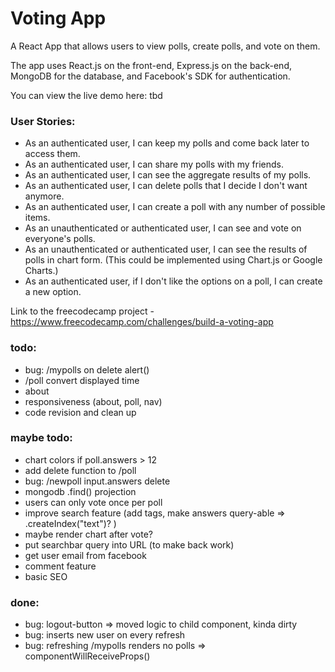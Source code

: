 # Voting App

A React App that allows users to view polls, create polls, and vote on them. 

The app uses React.js on the front-end, Express.js on the back-end, MongoDB for the database, and Facebook's SDK for authentication.

You can view the live demo here: tbd

### User Stories:
* As an authenticated user, I can keep my polls and come back later to access them.
* As an authenticated user, I can share my polls with my friends.
* As an authenticated user, I can see the aggregate results of my polls.
* As an authenticated user, I can delete polls that I decide I don't want anymore.
* As an authenticated user, I can create a poll with any number of possible items.
* As an unauthenticated or authenticated user, I can see and vote on everyone's polls.
* As an unauthenticated or authenticated user, I can see the results of polls in chart form. (This could be implemented using Chart.js or Google Charts.)
* As an authenticated user, if I don't like the options on a poll, I can create a new option.

Link to the freecodecamp project - https://www.freecodecamp.com/challenges/build-a-voting-app

### todo:
* bug: /mypolls on delete alert()
* /poll convert displayed time
* about
* responsiveness (about, poll, nav)
* code revision and clean up

### maybe todo:
* chart colors if poll.answers > 12
* add delete function to /poll
* bug: /newpoll input.answers delete
* mongodb .find() projection
* users can only vote once per poll
* improve search feature (add tags, make answers query-able => .createIndex("text")? )
* maybe render chart after vote?
* put searchbar query into URL (to make back work)
* get user email from facebook
* comment feature
* basic SEO

### done:
* bug: logout-button => moved logic to child component, kinda dirty
* bug: inserts new user on every refresh 
* bug: refreshing /mypolls renders no polls => componentWillReceiveProps()

